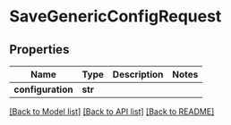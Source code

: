 # SaveGenericConfigRequest

## Properties
Name | Type | Description | Notes
------------ | ------------- | ------------- | -------------
**configuration** | **str** |  | 

[[Back to Model list]](../README.md#documentation-for-models) [[Back to API list]](../README.md#documentation-for-api-endpoints) [[Back to README]](../README.md)

